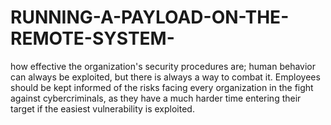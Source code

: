 # RUNNING-A-PAYLOAD-ON-THE-REMOTE-SYSTEM-
how effective the organization's security procedures are; human behavior can always be exploited, but there is always a way to combat it. Employees should be kept informed of the risks facing every organization in the fight against cybercriminals, as they have a much harder time entering their target if the easiest vulnerability is exploited.
